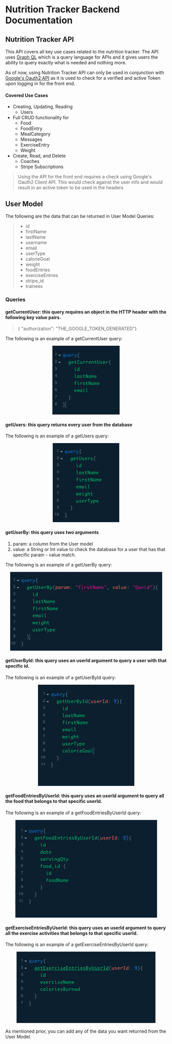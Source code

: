 # Nutrition Tracker Backend Documentation

## Nutrition Tracker API
This API covers all key use cases related to the nutrition tracker. The API uses [Graph QL](https://graphql.org/) which is a query language for APIs and it gives users the ability to query exactly what is needed and nothing more.

As of now, using Nutrition Tracker API can only be used in conjunction with [Google's Oauth2 API](https://developers.google.com/identity/protocols/OAuth2) as it is used to check for a verified and active Token upon logging in for the front end.

#### Covered Use Cases

  * Creating, Updating, Reading
    * Users
  * Full CRUD functionality for
    * Food
    * FoodEntry
    * MealCategory
    * Messages
    * ExerciseEntry
    * Weight
  * Create, Read, and Delete
    * Coaches
    * Stripe Subscriptions

 > Using the API for the front end requires a check using Google's  Oauth2 Client API. This would check against the user info and would result in an active token to be used in the headers

## User Model

  The following are the data that can be returned in User Model Queries:

  > * id
  > * firstName
  > * lastName
  > * username
  > * email
  > * userType
  > * calorieGoal
  > * weight
  > * foodEntries
  > * exerciseEntries
  > * stripe_id
  > * trainees


  ### Queries

  #### getCurrentUser: this query requires an object in the HTTP header with the following key value pairs.

  > { "authorization": "THE_GOOGLE_TOKEN_GENERATED"}

  The following is an example of a getCurrentUser query:

  <p align="center">
    <img alt="getCurrentUser query" src="https://github.com/labspt3-nutrition-tracker/nutrition-tracker-BE/blob/david-chua/Images/UserImages/getCurrentUser.png">
  </p>

  #### getUsers: this query returns every user from the database

  The following is an example of a getUsers query:

  <p align="center">
    <img alt="getUsers query"
    src="https://github.com/labspt3-nutrition-tracker/nutrition-tracker-BE/blob/david-chua/Images/UserImages/getUsers.png"?
  </p>

  #### getUserBy: this query uses two arguments
  1) param: a column from the User model
  2) value: a String or Int value
   to check the database for a user that has that specific param - value match.

  The following is an example of a getUserBy query:

  <p align="center">
    <img alt="getUserBy query"
    src="https://github.com/labspt3-nutrition-tracker/nutrition-tracker-BE/blob/david-chua/Images/UserImages/getUserBy.png"
  </p>

  #### getUserById: this query uses an userId argument to query a user with that specific id.

  The following is an example of a getUserById query:

  <p align="center">
    <img alt="getUserById query"
    src="https://github.com/labspt3-nutrition-tracker/nutrition-tracker-BE/blob/david-chua/Images/UserImages/getUserById.png"
  </p>

  #### getFoodEntriesByUserId: this query uses an userId argument to query all the food that belongs to that specific userId.

  The following is an example of a getFoodEntriesByUserId query:

  <p align="center">
    <img alt="getFoodEntriesByUserId query"
    src="https://github.com/labspt3-nutrition-tracker/nutrition-tracker-BE/blob/david-chua/Images/UserImages/getFoodEntriesByUserId.png"
  </p>

  #### getExerciseEntriesByUserId: this query uses an userId argument to query all the exercise activities that belongs to that specific userId.

  The following is an example of a getExerciseEntriesByUserId query:

  <p align="center">
    <img alt="getExerciseEntriesByUserId query"
    src="https://github.com/labspt3-nutrition-tracker/nutrition-tracker-BE/blob/david-chua/Images/UserImages/getExerciseEntriesByUserId%20.png"
  </p>

  As mentioned prior, you can add any of the data you want returned from the User Model.
